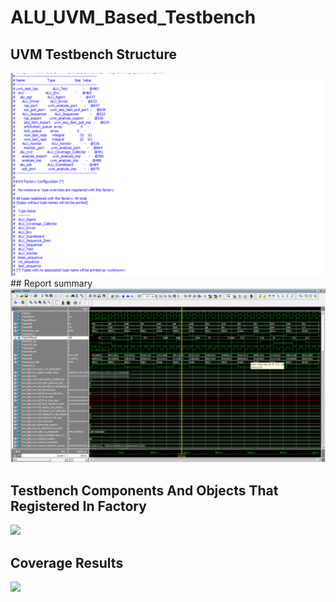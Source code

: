 # ALU_UVM_Based_Testbench #
##  UVM Testbench Structure
<img src="Img/testbench_structure.png" width="1000">
## Report summary 
<img src="Img/waves.png" width="700">





## Testbench Components And Objects That Registered In Factory

<img src="Screenshot 2024-06-29 001448.png" width="700">

##  Coverage Results

<img src="Screenshot 2024-06-29 001524.png" width="700">
